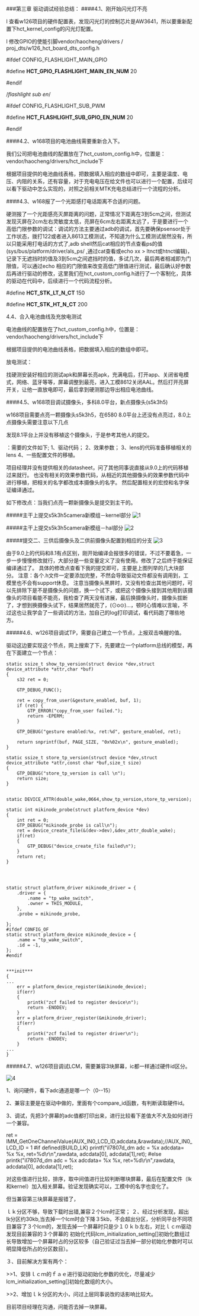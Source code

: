 ###第三章 驱动调试经验总结：
####4.1、刚开始闪光灯不亮

l 查看w126项目的硬件配置表，发现闪光灯的控制芯片是AW3641，所以要重新配置下hct_kernel_config的闪光灯配置。

l 修改GPIO的使能引脚vendor/haocheng/drivers / proj_dts/w126_hct_board_dts_config.h

\#ifdef CONFIG_FLASHLIGHT_MAIN_GPIO

\#define __HCT_GPIO_FLASHLIGHT_MAIN_EN_NUM__          20

\#endif

/*flashlight sub en*/

\#ifdef CONFIG_FLASHLIGHT_SUB_PWM

\#define __HCT_FLASHLIGHT_SUB_GPIO_EN_NUM__           20

\#endif

 

####4.2、w168项目的电池曲线需要重新合入下。

我们公司把电池曲线的配置放在了hct_custom_config.h中，位置是：vendor/haocheng/drivers/hct_include下

根据项目提供的电池曲线表格，把数据填入相应的数组中即可，主要是温度、电压、内阻的关系，还有容量，对于充电电压在给文件也可以进行一个配置，后续可以看下驱动中怎么实现的，对照之前相关MTK充电总结进行一个流程的分析。

 

####4.3、w168报了一个光距感打电话距离不合适的问题。

硬测报了一个光距感亮灭屏距离的问题，正常情况下距离在3到5cm之间，但测试发现灭屏在2cm左右灵敏度太低，亮屏在6cm左右距离太远了，于是要进行一个高低门限参数的调试：调试的方法主要通过adb的调试，首先要确保psensor处于工作状态，拨打122或者进入8613工模测试，不知道为什么工模测试居然没有，所以只能采用打电话的方式了,adb shell然后cat相应的节点查看ps的值(sys/bus/platform/driver/als_ps/  ,通过cat查看或echo xx > ltnct或htnct编辑)，记录下无遮挡时的值及3到5cm之间遮挡时的值，多试几次，最后两者相减即为门限值，可以通过echo 相应的门限值来改变高低门限值进行测试，最后确认好参数后再进行驱动的修改，这里我们在hct_custom_config.h进行了一个客制化，具体的驱动在代码中，后续进行一个代码流程分析。

\#define __HCT_STK_LT_N_CT__ 150

\#define __HCT_STK_HT_N_CT__ 200

4.4、合入电池曲线及充放电测试

电池曲线的配置放在了hct_custom_config.h中，位置是：vendor/haocheng/drivers/hct_include下

根据项目提供的电池曲线表格，把数据填入相应的数组中即可。

放电测试：

找硬测安装好相应的测试apk和屏幕长亮apk，充满电后，打开app、关闭省电模式，网络、蓝牙等等，屏幕调整到最亮，进入工模8612关闭AAL。然后打开亮屏开关，让他一直放电即可，最后拿到硬测那边导出相应电池曲线。

####4.5、w168项目调试摄像头，多科8.0平台，新点摄像头(s5k3h5)

w168项目需要点亮一颗摄像头s5k3h5，在6580 8.0平台上还没有点亮过，8.0上点摄像头需要注意以下几点

 发现8.1平台上并没有移植这个摄像头，于是参考其他人的提交。

：需要的文件如下;
1、驱动代码；
2、效果参数；
3、lens的代码准备移植相关的lens
4、一些配置文件的移植。

项目经理并没有提供相关的datasheet，问了其他同事说直接从9.0上的代码移植过来就行。
也没有相关的效果参数代码，从相近的其他摄像头的效果参数代码中进行移植，把相关的名字都改成本摄像头的名字。
然后配置相关的宏控和名字保证编译通过。

如下修改点：当我们点亮一颗新摄像头是提交到主干的。

#####主干上提交s5k3h5camera新模组－kernel部分
![1](https://upload-images.jianshu.io/upload_images/11928278-c262f030c1c1e667.png?imageMogr2/auto-orient/strip%7CimageView2/2/w/1240)



#####主干上提交s5k3h5camera新模组－hal部分
![2](https://upload-images.jianshu.io/upload_images/11928278-06e9b5632d75c7fa.png?imageMogr2/auto-orient/strip%7CimageView2/2/w/1240)



#####提交二、三供后摄像头及二供前摄像头配置到相应的分支
![3](https://upload-images.jianshu.io/upload_images/11928278-db9685de14caeee6.png?imageMogr2/auto-orient/strip%7CimageView2/2/w/1240)




由于9.0上的代码和8.1有点区别，刚开始编译会报很多的错误，不过不要着急，一步一步慢慢修改就行，大部分是一些变量定义了没有使用。修改了之后终于能保证编译通过了。
具体的修改点查看下我的提交即可，主要是上图列举的几大块部分。
注意：各个.h文件一定要添加完整，不然会导致驱动文件都没有调用到，工模里也不会有support休息。
注意当摄像头黑屏时，又没有检查出其他问题时，可以先排除下是不是摄像头的问题，换一个试下，或把这个摄像头接到其他用到该摄像头的项目看能不能亮，我检查了两天没有进展，最后换摄像头时，摄像头拔断了，才想到换摄像头试下，结果居然就亮了，(⊙o⊙)…，顿时心情难以言喻，不过这也让我学会了一些调试的方法，加自己的log打印调试，看代码跑了哪些地方。
 

 

#####4.6、w126项目调试TP，需要自己建立一个节点，上报双击唤醒的值。



驱动这边要实现这个节点，网上搜索了下，先要建立一个platform总线的模型，再在下面建立一个节点：

```
static ssize_t show_tp_version(struct device *dev,struct device_attribute *attr,char *buf)
{
	s32 ret = 0;

	GTP_DEBUG_FUNC();

	ret = copy_from_user(&gesture_enabled, buf, 1);
	if (ret) {
		GTP_ERROR("copy_from_user failed.");
		return -EPERM;
	}

	GTP_DEBUG("gesture enabled:%x, ret:%d", gesture_enabled, ret);

	return snprintf(buf, PAGE_SIZE, "0x%02x\n", gesture_enabled);
}
 
static ssize_t store_tp_version(struct device *dev,struct device_attribute *attr,const char *buf,size_t size)
{
    GTP_DEBUG("store_tp_version is call \n");
    return size;
}


static DEVICE_ATTR(double_wake,0664,show_tp_version,store_tp_version);

static int mikinode_probe(struct platform_device *dev)
{
    int ret = 0;
    GTP_DEBUG("mikinode_probe is call\n");
    ret = device_create_file(&(dev->dev),&dev_attr_double_wake);
    if(ret)
    {
        GTP_DEBUG("device_create_file failed\n");
    }
    return ret;
}




static struct platform_driver mikinode_driver = {
    .driver = {
        .name = "tp_wake_switch",
        .owner = THIS_MODULE,
    },
    .probe = mikinode_probe,
 
};
#ifdef CONFIG_OF
static struct platform_device mikinode_device = {
    .name = "tp_wake_switch",
    .id = -1,
};
#endif


***init***
{
...
    err = platform_device_register(&mikinode_device);
    if(err)
    {
        printk("zcf failed to register device\n");
        return -ENODEV;
    }
    err = platform_driver_register(&mikinode_driver);
    if(err)
    {
        printk("zcf failed to register driver\n");
        return -ENODEV;
    }
...
} 

```

#####4.7、w126项目调试LCM，需要兼容3块屏幕，ic都一样通过硬件id区分。

![4](https://upload-images.jianshu.io/upload_images/11928278-382cdf53d47a5e6e.png?imageMogr2/auto-orient/strip%7CimageView2/2/w/1240)


1、询问硬件，看下adc通道是哪一个（0--15）

2、兼容主要是在驱动中做的，里面有个compare_id函数，有判断读取硬件id。

3、调试，先把3个屏幕的adc值都打印出来，进行比较看下差值大不大及如何进行一个兼容。


ret = IMM_GetOneChannelValue(AUX_IN0_LCD_ID,adcdata,&rawdata);//AUX_IN0_LCD_ID = 1
\#if defined(BUILD_LK)
printf("il7807d_dm adc = %x adcdata= %x %x, ret=%d\r\n",rawdata, adcdata[0], adcdata[1],ret);
\#else
printk("il7807d_dm adc = %x adcdata= %x %x, ret=%d\r\n",rawdata, adcdata[0], adcdata[1],ret);

对这些值进行比较，排序，取中间值进行比较判断哪块屏幕，最后在配置文件（lk和kernel）加入相关屏幕。验证发现确实可以，工模中的名字也变化了。

但当兼容第三块屏幕是报错了，


ｌｋ分区不够，导致下载时出错,兼容２个lcm时正常；
２、经过分析发现，超出lk分区约30kb,当去掉一个lcm时会下降３5kb，不会超出分区，分析同平台不同项目兼容了３个lcm的，发现去掉一个屏幕时只是少１０ｋｂ左右，对比ｌｃｍ驱动发现目前兼容的３个屏幕的
初始化代码lcm_initialization_setting[]初始化数组过长导致增加一个屏幕时占的分区较多（自己验证过当去掉一部分初始化参数时可以明显降低所占的分区数目）。

３、目前解决方案有两个：

\>>1、安排ｌｃｍ的ｆａｅ进行驱动初始化参数的优化，尽量减少lcm_initialization_setting[]初始化数组的大小。

\>>2、增加ｌｋ分区的大小，问过上层同事说改的话影响比较大。

目前项目经理在沟通，问能否去掉一块屏幕。
 